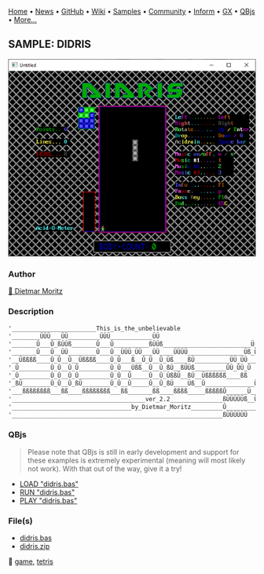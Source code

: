 [Home](https://qb64.com) • [News](../../news.md) • [GitHub](https://github.com/QB64Official/qb64) • [Wiki](https://github.com/QB64Official/qb64/wiki) • [Samples](../../samples.md) • [Community](../../community.md) • [Inform](../../inform.md) • [GX](../../gx.md) • [QBjs](../../qbjs.md) • [More...](../../more.md)

## SAMPLE: DIDRIS

![screenshot.png](img/screenshot.png)

### Author

[🐝 Dietmar Moritz](../dietmar-moritz.md) 

### Description

```text
'________________________This_is_the_unbelievable
'________ÜÜÜ___ÜÜ_________ÜÜÜ____________ÜÜ
'_______Û___Û_ßÜÜß_______Û___Û__________ßÜÜß_________________________Ü__Ü
'_______Û___Û__ÜÜ________Û___Û__ÜÜÜ_ÜÜ___ÜÜ____ÜÜÜÜ________________Üß_Üß__Ü
'__Üßßßß____Û_Û__Û__Üßßßß____Û_Û___ß__Û_Û__Û_Üß____ßÜ__________ÜÜ_ÜÜ____Üß
'_Û_________Û_Û__Û_Û_________Û_Û___Üßß__Û__Û_ßÜ__ßÜÜß_________ÛÜ_ÛÜ_Û
'_Û_________Û_Û__Û_Û_________Û_Û__Û_____Û__Û_ÜßßÜ__ßÜ__Üßßßßßß____ßß
'_ßÜ________Û_Û__Û_ßÜ________Û_Û__Û_____Û__Û_ßÜ____Üß__Û______________ÜßßÜ
'___ßßßßßßßß___ßß____ßßßßßßßß___ßß_______ßß____ßßßß_____ßßßßßÛ______Ü___Üß
'______________________________________ver_2.2_______________ßÜÜÜÜÜß__Ü__Û
'__________________________________by_Dietmar_Moritz_________Û_________ßß
'____________________________________________________________ßÜÜÜÜÜÜ
```

### QBjs

> Please note that QBjs is still in early development and support for these examples is extremely experimental (meaning will most likely not work). With that out of the way, give it a try!

* [LOAD "didris.bas"](https://v6p9d9t4.ssl.hwcdn.net/html/5963335/index.html?src=https://qb64.com/samples/didris/src/didris.bas)
* [RUN "didris.bas"](https://v6p9d9t4.ssl.hwcdn.net/html/5963335/index.html?mode=auto&src=https://qb64.com/samples/didris/src/didris.bas)
* [PLAY "didris.bas"](https://v6p9d9t4.ssl.hwcdn.net/html/5963335/index.html?mode=play&src=https://qb64.com/samples/didris/src/didris.bas)

### File(s)

* [didris.bas](src/didris.bas)
* [didris.zip](src/didris.zip)

🔗 [game](../game.md), [tetris](../tetris.md)
